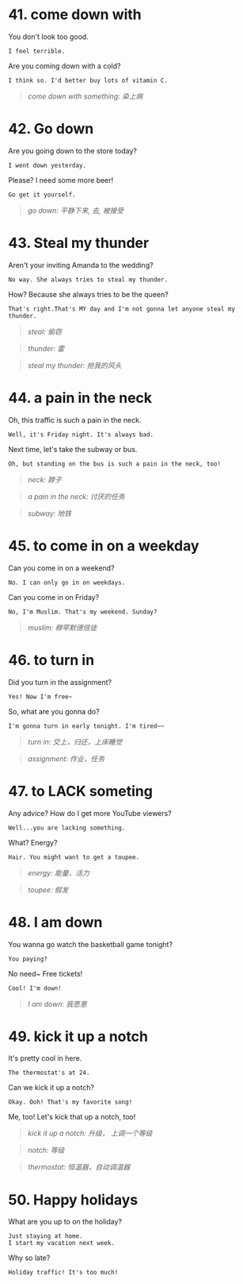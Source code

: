 
# 41. come down with

You don't look too good.

    I feel terrible.

Are you coming down with a cold?

    I think so. I'd better buy lots of vitamin C.

> *come down with something: 染上病*

# 42. Go down

Are you going down to the store today?

    I went down yesterday.

Please? I need some more beer!

    Go get it yourself.

> *go down: 平静下来, 去, 被接受*

# 43. Steal my thunder

Aren't your inviting Amanda to the wedding?

    No way. She always tries to steal my thunder.

How? Because she always tries to be the queen?

    That's right.That's MY day and I'm not gonna let anyone steal my thunder.

> *steal: 偷窃*

> *thunder: 雷*

> *steal my thunder: 抢我的风头*

# 44. a pain in the neck

Oh, this traffic is such a pain in the neck.
    
    Well, it's Friday night. It's always bad.

Next time, let's take the subway or bus.

    Oh, but standing on the bus is such a pain in the neck, too!

> *neck: 脖子*

> *a pain in the neck: 讨厌的任务*

> *subway: 地铁*

# 45. to come in on a weekday

Can you come in on a weekend?

    No. I can only go in on weekdays.

Can you come in on Friday?

    No, I'm Muslim. That's my weekend. Sunday?

> *muslim: 穆罕默德信徒*

# 46. to turn in

Did you turn in the assignment?

    Yes! Now I'm free~

So, what are you gonna do?

    I'm gonna turn in early tonight. I'm tired~~

> *turn in: 交上，归还，上床睡觉*

> *assignment: 作业，任务*

# 47. to LACK someting

Any advice? How do I get more YouTube viewers?

    Well...you are lacking something.

What? Energy?

    Hair. You might want to get a toupee.

> *energy: 能量，活力*

> *toupee: 假发*

# 48. I am down

You wanna go watch the basketball game tonight?

    You paying?

No need~ Free tickets!

    Cool! I'm down!

> *I am down: 我愿意*

# 49. kick it up a notch

It's pretty cool in here.

    The thermostat's at 24.

Can we kick it up a notch?

    Okay. Ooh! That's my favorite song!

Me, too! Let's kick that up a notch, too!

> *kick it up a notch: 升级， 上调一个等级*

> *notch: 等级*

> *thermostat: 恒温器，自动调温器*

# 50. Happy holidays

What are you up to on the holiday?

    Just staying at home.
    I start my vacation next week.

Why so late?

    Holiday traffic! It's too much!
    
